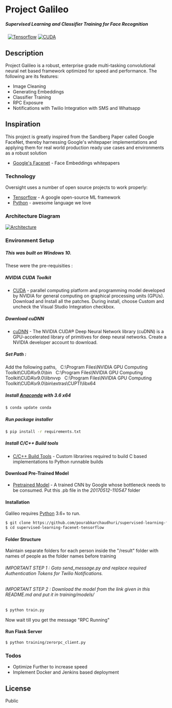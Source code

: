 # Project Galileo
##### Supervised Learning and Classifier Training for Face Recognition
&nbsp;
[![Tensorflow](https://seedroid.com/img/post/icons/128/cc.nextlabs.tensorflow.jpg)](https://nodesource.com/products/nsolid)      [![CUDA](http://www.channelpronetwork.com/sites/default/files/styles/large/public/thumbnails/news//nvidia-cuda0.jpg?itok=TgfuEHhw)](https://nodesource.com/products/nsolid)

## Description
Project Galileo is a robust, enterprise grade multi-tasking convolutional neural net based framework optimized for speed and performance. The following are its features:

  - Image Cleaning
  - Generating Embeddings
  - Classifier Training
  - RPC Exposure
  - Notifications with Twilio Integration with SMS and Whatsapp

## Inspiration
This project is greatly inspired from the Sandberg Paper called Google FaceNet, thereby harnessing Google's whitepaper implementations and applying them for real world production ready use cases and environments as a robust solution

* [Google's Facenet] - Face Embeddings whitepapers

### Technology

Oversight uses a number of open source projects to work properly:

* [Tensorflow] - A google open-source ML framework
* [Python] - awesome language we love

### Architecture Diagram
[![Architecture](https://raw.githubusercontent.com/pourabkarchaudhuri/supervised-learning-facenet-tensorflow/master/project_galileo_architecture.png)](https://nodesource.com/products/nsolid)

### Environment Setup

##### This was built on Windows 10.

These were the pre-requisities :

##### NVIDIA CUDA Toolkit
* [CUDA] - parallel computing platform and programming model developed by NVIDIA for general computing on graphical processing units (GPUs). Download and Install all the patches. During install, choose Custom and uncheck the Visual Studio Integration checkbox.

##### Download cuDNN
* [cuDNN] - The NVIDIA CUDA® Deep Neural Network library (cuDNN) is a GPU-accelerated library of primitives for deep neural networks. Create a NVIDIA developer account to download.

##### Set Path :
Add the following paths,
&nbsp;
C:\Program Files\NVIDIA GPU Computing Toolkit\CUDA\v9.0\bin
&nbsp;
C:\Program Files\NVIDIA GPU Computing Toolkit\CUDA\v9.0\libnvvp
&nbsp;
C:\Program Files\NVIDIA GPU Computing Toolkit\CUDA\v9.0\bin\extras\CUPTI\libx64

##### Install [Anaconda](https://www.anaconda.com/download/) with 3.6 x64

```sh
$ conda update conda
```

##### Run package installer

```sh
$ pip install -r requirements.txt
```

##### Install C/C++ Build tools

* [C/C++ Build Tools] - Custom librarires required to build C based implementations to Python runnable builds

#### Download Pre-Trained Model

* [Pretrained Model] - A trained CNN by Google whose bottleneck needs to be consumed. Put this .pb file in the *20170512-110547* folder

#### Installation

Galileo requires [Python](https://www.python.org/) 3.6+ to run.

```sh
$ git clone https://github.com/pourabkarchaudhuri/supervised-learning-facenet-tensorflow.git
$ cd supervised-learning-facenet-tensorflow
```
#### Folder Structure
Maintain separate folders for each person inside the "/result" folder with names of people as the folder names before training

###### IMPORTANT STEP 1 : Goto send_message.py and replace required Authentication Tokens for Twilio Notifications.

###### IMPORTANT STEP 2 : Download the model from the link given in this README.md and put it in training/models/


```sh
$ python train.py
```
Now wait till you get the message "RPC Running"

#### Run Flask Server
```sh
$ python training/zerorpc_client.py
```

### Todos

 - Optimize Further to increase speed
 - Implement Docker and Jenkins based deployment

License
----

Public


   [Tensorflow]: <https://www.tensorflow.org/>
   [Python]: <https://www.python.org/>
   [Google's FaceNet]: <https://arxiv.org/abs/1503.03832>
   [Anaconda]: <https://www.anaconda.com/download/>
   [CUDA]: <https://developer.nvidia.com/cuda-90-download-archive?target_os=Windows&target_arch=x86_64&target_version=10&target_type=exelocal>
   [cuDNN]: <https://developer.nvidia.com/compute/machine-learning/cudnn/secure/v7.0.5/prod/9.0_20171129/cudnn-9.0-windows10-x64-v7>
   [Pretrained Model]: <https://drive.google.com/open?id=1sOMaZYWyWJJKJkQFVf3TUTX6-1iyR-kV>
   [C/C++ Build Tools]: <https://go.microsoft.com/fwlink/?LinkId=691126>
  
